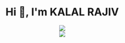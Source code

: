 <h1 align="center">Hi 👋, I'm KALAL RAJIV</h1>
<p align="center">
  <img src="terminal.gif"></img><br>
  <img src="https://user-images.githubusercontent.com/74038190/212284100-561aa473-3905-4a80-b561-0d28506553ee.gif"></img>
